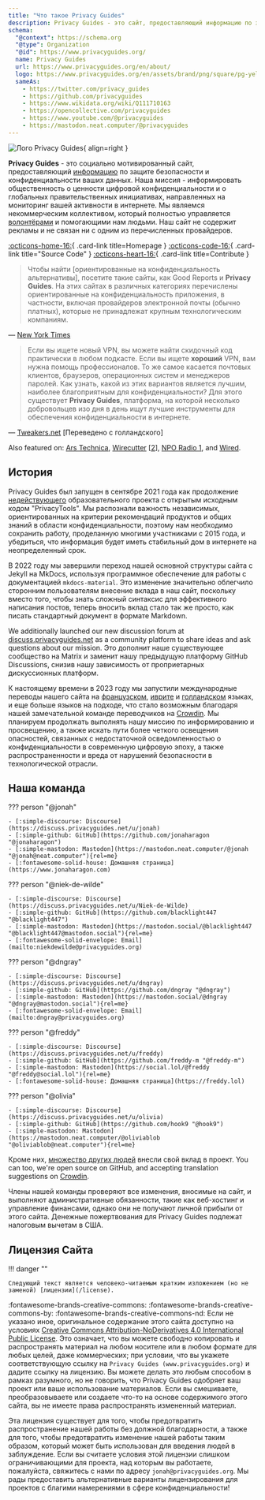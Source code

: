 ```yaml
---
title: "Что такое Privacy Guides"
description: Privacy Guides - это сайт, предоставляющий информацию по защите безопасности и конфиденциальности ваших данных.
schema:
  "@context": https://schema.org
  "@type": Organization
  "@id": https://www.privacyguides.org/
  name: Privacy Guides
  url: https://www.privacyguides.org/en/about/
  logo: https://www.privacyguides.org/en/assets/brand/png/square/pg-yellow.png
  sameAs:
    - https://twitter.com/privacy_guides
    - https://github.com/privacyguides
    - https://www.wikidata.org/wiki/Q111710163
    - https://opencollective.com/privacyguides
    - https://www.youtube.com/@privacyguides
    - https://mastodon.neat.computer/@privacyguides
---
```


![Лого Privacy Guides](../assets/brand/PNG/Square/pg-yellow.png){ align=right }

**Privacy Guides** - это социально мотивированный сайт, предоставляющий [информацию](/kb) по защите безопасности и конфиденциальности ваших данных. Наша миссия - информировать общественность о ценности цифровой конфиденциальности и о глобальных правительственных инициативах, направленных на мониторинг вашей активности в интернете. Мы являемся некоммерческим коллективом, который полностью управляется [волонтёрами](https://discuss.privacyguides.net/g/team) и помогающими нам людьми. Наш сайт не содержит рекламы и не связан ни с одним из перечисленных провайдеров.

[:octicons-home-16:](https://www.privacyguides.org){ .card-link title=Homepage }
[:octicons-code-16:](https://github.com/privacyguides/privacyguides.org){ .card-link title="Source Code" }
[:octicons-heart-16:](donate.md){ .card-link title=Contribute }

> Чтобы найти [ориентированные на конфиденциальность альтернативы], посетите такие сайты, как Good Reports и **Privacy Guides**. На этих сайтах в различных категориях перечислены ориентированные на конфиденциальность приложения, в частности, включая провайдеров электронной почты (обычно платных), которые не принадлежат крупным технологическим компаниям.

— [New York Times](https://nytimes.com/wirecutter/guides/online-security-social-media-privacy)

> Если вы ищете новый VPN, вы можете найти скидочный код практически в любом подкасте. Если вы ищете **хороший** VPN, вам нужна помощь профессионалов. То же самое касается почтовых клиентов, браузеров, операционных систем и менеджеров паролей. Как узнать, какой из этих вариантов является лучшим, наиболее благоприятным для конфиденциальности? Для этого существует **Privacy Guides**, платформа, на которой несколько добровольцев изо дня в день ищут лучшие инструменты для обеспечения конфиденциальности в интернете.

— [Tweakers.net](https://tweakers.net/reviews/10568/op-zoek-naar-privacyvriendelijke-tools-niek-de-wilde-van-privacy-guides.html) [Переведено с голландского]

Also featured on: [Ars Technica](https://arstechnica.com/gadgets/2022/02/is-firefox-ok), [Wirecutter](https://nytimes.com/wirecutter/guides/practical-guide-to-securing-windows-pc) [[2](https://nytimes.com/wirecutter/guides/practical-guide-to-securing-your-mac)], [NPO Radio 1](https://nporadio1.nl/nieuws/binnenland/8eaff3a2-8b29-4f63-9b74-36d2b28b1fe1/ooit-online-eens-wat-doms-geplaatst-ga-jezelf-eens-googlen-en-kijk-dan-wat-je-tegenkomt), and [Wired](https://wired.com/story/firefox-mozilla-2022).

## История

Privacy Guides был запущен в сентябре 2021 года как продолжение [недействующего](privacytools.md) образовательного проекта с открытым исходным кодом "PrivacyTools". Мы распознали важность независимых, ориентированных на критерии рекомендаций продуктов и общих знаний в области конфиденциальности, поэтому нам необходимо сохранить работу, проделанную многими участниками с 2015 года, и убедиться, что информация будет иметь стабильный дом в интернете на неопределенный срок.

В 2022 году мы завершили переход нашей основной структуры сайта с Jekyll на MkDocs, используя программное обеспечение для работы с документацией `mkdocs-material`. Это изменение значительно облегчило сторонним пользователям внесение вклада в наш сайт, поскольку вместо того, чтобы знать сложный синтаксис для эффективного написания постов, теперь вносить вклад стало так же просто, как писать стандартный документ в формате Markdown.

We additionally launched our new discussion forum at [discuss.privacyguides.net](https://discuss.privacyguides.net) as a community platform to share ideas and ask questions about our mission. Это дополнит наше существующее сообщество на Matrix и заменит нашу предыдущую платформу GitHub Discussions, снизив нашу зависимость от проприетарных дискуссионных платформ.

К настоящему времени в 2023 году мы запустили международные переводы нашего сайта на [французском](/fr/), [иврите](/he/) и [голландском](/nl/) языках, и еще больше языков на подходе, что стало возможным благодаря нашей замечательной команде переводчиков на [Crowdin](https://crowdin.com/project/privacyguides). Мы планируем продолжать выполнять нашу миссию по информированию и просвещению, а также искать пути более четкого освещения опасностей, связанных с недостаточной осведомленностью о конфиденциальности в современную цифровую эпоху, а также распространенности и вреда от нарушений безопасности в технологической отрасли.

## Наша команда

??? person "@jonah"

    - [:simple-discourse: Discourse](https://discuss.privacyguides.net/u/jonah)
    - [:simple-github: GitHub](https://github.com/jonaharagon "@jonaharagon")
    - [:simple-mastodon: Mastodon](https://mastodon.neat.computer/@jonah "@jonah@neat.computer"){rel=me}
    - [:fontawesome-solid-house: Домашняя страница](https://www.jonaharagon.com)

??? person "@niek-de-wilde"

    - [:simple-discourse: Discourse](https://discuss.privacyguides.net/u/Niek-de-Wilde)
    - [:simple-github: GitHub](https://github.com/blacklight447 "@blacklight447")
    - [:simple-mastodon: Mastodon](https://mastodon.social/@blacklight447 "@blacklight447@mastodon.social"){rel=me}
    - [:fontawesome-solid-envelope: Email](mailto:niekdewilde@privacyguides.org)

??? person "@dngray"

    - [:simple-discourse: Discourse](https://discuss.privacyguides.net/u/dngray)
    - [:simple-github: GitHub](https://github.com/dngray "@dngray")
    - [:simple-mastodon: Mastodon](https://mastodon.social/@dngray "@dngray@mastodon.social"){rel=me}
    - [:fontawesome-solid-envelope: Email](mailto:dngray@privacyguides.org)

??? person "@freddy"

    - [:simple-discourse: Discourse](https://discuss.privacyguides.net/u/freddy)
    - [:simple-github: GitHub](https://github.com/freddy-m "@freddy-m")
    - [:simple-mastodon: Mastodon](https://social.lol/@freddy "@freddy@social.lol"){rel=me}
    - [:fontawesome-solid-house: Домашняя страница](https://freddy.lol)

??? person "@olivia"

    - [:simple-discourse: Discourse](https://discuss.privacyguides.net/u/olivia)
    - [:simple-github: GitHub](https://github.com/hook9 "@hook9")
    - [:simple-mastodon: Mastodon](https://mastodon.neat.computer/@oliviablob "@oliviablob@neat.computer"){rel=me}

Кроме них, [множество других людей](https://github.com/privacyguides/privacyguides.org/graphs/contributors) внесли свой вклад в проект. You can too, we're open source on GitHub, and accepting translation suggestions on [Crowdin](https://crowdin.com/project/privacyguides).

Члены нашей команды проверяют все изменения, вносимые на сайт, и выполняют административные обязанности, такие как веб-хостинг и управление финансами, однако они не получают личной прибыли от этого сайта. Денежные пожертвования для Privacy Guides подлежат налоговым вычетам в США.

## Лицензия Сайта

!!! danger ""

    Следующий текст является человеко-читаемым кратким изложением (но не заменой) [лицензии](/license).

:fontawesome-brands-creative-commons: :fontawesome-brands-creative-commons-by: :fontawesome-brands-creative-commons-nd: Если не указано иное, оригинальное содержание этого сайта доступно на условиях [Creative Commons Attribution-NoDerivatives 4.0 International Public License](https://github.com/privacyguides/privacyguides.org/blob/main/LICENSE). Это означает, что вы можете свободно копировать и распространять материал на любом носителе или в любом формате для любых целей, даже коммерческих; при условии, что вы укажете соответствующую ссылку на `Privacy Guides (www.privacyguides.org)` и дадите ссылку на лицензию. Вы можете делать это любым способом в рамках разумного, но не говорить, что Privacy Guides одобряет ваш проект или ваше использование материалов. Если вы смешиваете, преобразовываете или создаете что-то на основе содержимого этого сайта, вы не имеете права распространять измененный материал.

Эта лицензия существует для того, чтобы предотвратить распространение нашей работы без должной благодарности, а также для того, чтобы предотвратить изменение нашей работы таким образом, который может быть использован для введения людей в заблуждение. Если вы считаете условия этой лицензии слишком ограничивающими для проекта, над которым вы работаете, пожалуйста, свяжитесь с нами по адресу `jonah@privacyguides.org`. Мы рады предоставить альтернативные варианты лицензирования для проектов с благими намерениями в сфере конфиденциальности!
